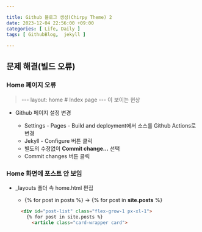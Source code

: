 ```yaml
---

title: Github 블로그 생성(Chirpy Theme) 2
date: 2023-12-04 22:56:00 +09:00
categories: [ Life, Daily ]
tags: [	GithubBlog,  jekyll ]
    
---
```


## 문제 해결(빌드 오류)

### Home 페이지 오류

  > --- layout: home # Index page --- 이 보이는 현상
  
- Github 페이지 설정 변경
  
  - Settings - Pages - Build and deployment에서 소스를 Github Actions로 변경
  - Jekyll - Configure 버튼 클릭
  - 별도의 수정없이 **Commit change...** 선택
  - Commit changes 버튼 클릭

### Home 화면에 포스트 안 보임

- _layouts 폴더 속 home.html 편집

  - {% for post in posts %} -> {% for post in **site.posts** %}

  ```html
    <div id="post-list" class="flex-grow-1 px-xl-1">
      {% for post in site.posts %}
        <article class="card-wrapper card">
  ```
    
